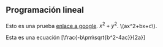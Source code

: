 <script src='https://cdn.mathjax.org/mathjax/latest/MathJax.js?config=TeX-AMS-MML_HTMLorMML'></script> 

## Programación lineal

Esto es una prueba [enlace a google](http://google.com). $x^2+y^2$. \\(ax^2+bx+c\\).

Esta es una ecuación
\[\frac{-b\pm\\sqrt{b^2-4ac}}{2a}\]
